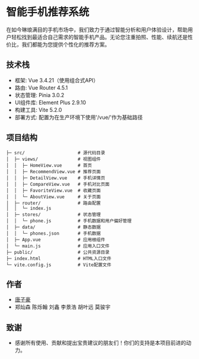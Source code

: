 
# 智能手机推荐系统

在如今琳琅满目的手机市场中，我们致力于通过智能分析和用户体验设计，帮助用户轻松找到最适合自己需求的智能手机产品。无论您注重拍照、性能、续航还是性价比，我们都能为您提供个性化的推荐方案。


## 技术栈
 - 框架: Vue 3.4.21（使用组合式API）
 - 路由: Vue Router 4.5.1
 - 状态管理: Pinia 3.0.2
 - UI组件库: Element Plus 2.9.10
 - 构建工具: Vite 5.2.0
 - 部署方式: 配置为在生产环境下使用'/vue/'作为基础路径

 
## 项目结构
    ├─ src/                    # 源代码目录
    │  ├─ views/               # 视图组件
    │  │  ├─ HomeView.vue      # 首页
    │  │  ├─ RecommendView.vue # 推荐页面
    │  │  ├─ DetailView.vue    # 手机详情页
    │  │  ├─ CompareView.vue   # 手机对比页面
    │  │  ├─ FavoriteView.vue  # 收藏页面
    │  │  └─ AboutView.vue     # 关于页面
    │  ├─ router/              # 路由配置
    │  │  └─ index.js         
    │  ├─ stores/              # 状态管理
    │  │  └─ phone.js          # 手机数据和用户偏好管理
    │  ├─ data/                # 静态数据
    │  │  └─ phones.json       # 手机数据
    │  ├─ App.vue              # 应用根组件
    │  └─ main.js              # 应用入口文件
    ├─ public/                 # 公共资源目录
    ├─ index.html              # HTML入口文件
    └─ vite.config.js          # Vite配置文件


## 作者

- [唐子豪](https://www.github.com/Tproud617)
- 郑灿森 陈烁翰 刘鑫 李景浩 胡叶远 莫骏宇


## 致谢

 - 感谢所有使用、贡献和提出宝贵建议的朋友们！你们的支持是本项目前进的动力。